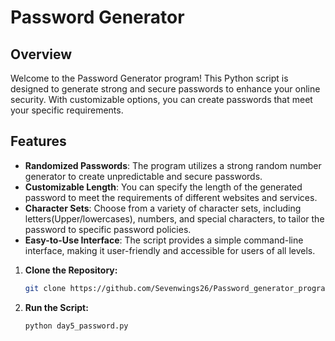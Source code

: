 # Password Generator

## Overview

Welcome to the Password Generator program! This Python script is designed to generate strong and secure passwords to enhance your online security. With customizable options, you can create passwords that meet your specific requirements.

## Features

- **Randomized Passwords**: The program utilizes a strong random number generator to create unpredictable and secure passwords.
- **Customizable Length**: You can specify the length of the generated password to meet the requirements of different websites and services.
- **Character Sets**: Choose from a variety of character sets, including letters(Upper/lowercases), numbers, and special characters, to tailor the password to specific password policies.
- **Easy-to-Use Interface**: The script provides a simple command-line interface, making it user-friendly and accessible for users of all levels.


1. **Clone the Repository:**
   ```bash
   git clone https://github.com/Sevenwings26/Password_generator_program.git

2. **Run the Script:**
   ```bash
   python day5_password.py
   ```
